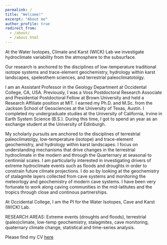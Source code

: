 ```yaml
---
permalink: /
title: "Welcome!"
excerpt: "About me"
author_profile: true
redirect_from: 
  - /about/
  - /about.html
---
```


At the Water Isotopes, Climate and Karst (WICK) Lab we investigate hydroclimate variability from the atmosphere to the subsurface. 

Our research is anchored to the disciplines of low-temperature traditional isotope systems and trace-element geochemistry, hydrology within karst landscapes, speleothem sciences, and terrestrial paleoclimatotolgy. 


I am an Assistant Professor in the Geology Department at Occidental College, CA, USA. Previously, I was a Voss Postdoctoral Research Associate and Presidential Postdoctoral Fellow at Brown University and held a Research Affiliate position at MIT.  I earned my Ph.D. and M.Sc. from the Jackson School of Geosciences at the University of Texas, Austin. I completed my undergraduate studies at the University of California, Irvine in Earth System Science (B.S.). During this time, I got to spend an year as an exchange student at the University of Edinburgh. 

My scholarly pursuits are anchored to the disciplines of terrestrial paleoclimatolgy, low-temperature (isotope) and trace-element geochemistry, and hydrology within karst landscapes. I focus on understanding mechanisms that drive changes in the terrestrial hydroclimate in the modern and through the Quarternary at seasonal to centinnial scales. I am particularliy interested in investigating drivers of extreme hydroclimate events such as floods and droughts in order to constrain future climate projections. I do so by looking at the geochemistry of stalagmite layers collected from cave systems and monitoring the meteorlogy and geochemistry of modern cave systems. I have been very fortunate to work along caving communities in the mid-latitutes and the tropics through close and continous partnerships.  

At Occidental College, I am the PI for the Water Isotopes, Cave and Karst (WICK) Lab. 

RESEARCH AREAS: Extreme events (droughts and floods), terrestrial (paleo)climate, low-temp geochemistry, stalagmites, cave monitoring, quaternary climate change, statistical and time-series analysis.

Please find my CV [here](https://github.com/nsekhon1991/nsekhon1991.github.io/blob/master/files/Jan2024_Sekhon_CV.pdf)
